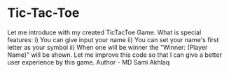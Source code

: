 # Tic-Tac-Toe
Let me introduce with my created TicTacToe Game. What is special features: i) You can give input your name ii) You can set your name's first letter as your symbol ii) When one will be winner the "Winner: (Player Name)" will be shown. Let me improve this code so that I can give a better user experience by this game. Author - MD Sami Akhlaq
